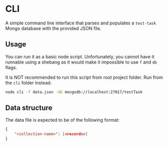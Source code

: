 # CLI

A simple command line interface that parses and populates a `test-task` Mongo database
with the provided JSON file.

## Usage

You can run it as a basic node script. Unfortunately, you cannot have it runnable using a shebang
as it would make it impossible to use `f` and `db` flags.

It is NOT recommended to run this script from root project folder. Run from the `cli` folder instead.

```bash
node cli -f data.json -db mongodb://localhost:27017/testTask
```

## Data structure

The data file is expected to be of the following format:

```json
{
	"<collection-name>": [<records>]
}
```
